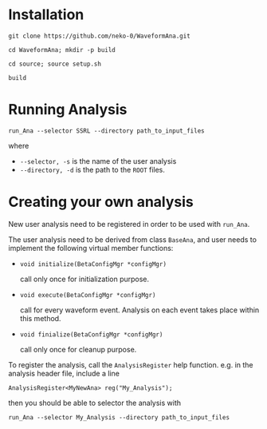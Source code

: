 # Installation
`git clone https://github.com/neko-0/WaveformAna.git`

`cd WaveformAna; mkdir -p build`

`cd source; source setup.sh`

`build`

# Running Analysis

`run_Ana --selector SSRL --directory path_to_input_files`

where
  - `--selector, -s` is the name of the user analysis
  - `--directory, -d` is the path to the `ROOT` files.

# Creating your own analysis

New user analysis need to be registered in order to be used with `run_Ana`.

The user analysis need to be derived from class `BaseAna`, and user needs to
implement the following virtual member functions:
  - `void initialize(BetaConfigMgr *configMgr)`

    call only once for initialization purpose.

  - `void execute(BetaConfigMgr *configMgr)`

    call for every waveform event. Analysis on each event takes place within this method.

  - `void finialize(BetaConfigMgr *configMgr)`

    call only once for cleanup purpose.

To register the analysis, call the `AnalysisRegister` help function.
e.g. in the analysis header file, include a line

`AnalysisRegister<MyNewAna> reg("My_Analysis");`

then you should be able to selector the analysis with

`run_Ana --selector My_Analysis --directory path_to_input_files`
